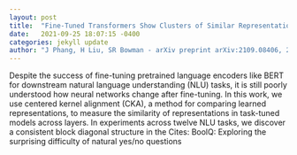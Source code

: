 ```yaml
---
layout: post
title:  "Fine-Tuned Transformers Show Clusters of Similar Representations Across Layers"
date:   2021-09-25 18:07:15 -0400
categories: jekyll update
author: "J Phang, H Liu, SR Bowman - arXiv preprint arXiv:2109.08406, 2021"
---
```

Despite the success of fine-tuning pretrained language encoders like BERT for downstream natural language understanding (NLU) tasks, it is still poorly understood how neural networks change after fine-tuning. In this work, we use centered kernel alignment (CKA), a method for comparing learned representations, to measure the similarity of representations in task-tuned models across layers. In experiments across twelve NLU tasks, we discover a consistent block diagonal structure in the Cites: BoolQ: Exploring the surprising difficulty of natural yes/no questions
